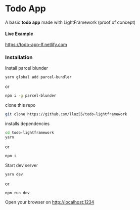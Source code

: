 # Todo App
A basic **todo app** made with LightFramework (proof of concept)

#### Live Example
https://todo-app-lf.netlify.com

### Installation
Install parcel blunder  
```bash
yarn global add parcel-bundler
```
or
```bash
npm i -g parcel-blunder
```
clone this repo  
```bash
git clone https://github.com/lluz55/todo-lightframework
```
installs dependencies  
```bash
cd todo-lightframework
yarn
```
or
```bash
npm i
```
Start dev server
```bash
yarn dev
```
or
```bash
npm run dev
```

Open your browser on [http://localhost:1234](http://localhost:1234)
